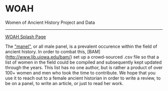 # WOAH
Women of Ancient History Project and Data

---

[WOAH Splash Page](images/woah-splash.png)

The ["manel"](http://allmalepanels.tumblr.com/), or all male panel, is a prevalent occurence within the field of ancient history. 
In order to combat this, [BAM] (http://www.lib.uiowa.edu/bam/) set up a crowd-sourced .csv file so that a list of women in the field could be 
compiled and subsequently kept updated through the years. This list has no one author, 
but is rather a product of over 100+ women and men who took the time to contribute. 
We hope that you use it to reach out to a female ancient historian in order to write a review, 
to be on a panel, to write an article, or just to read her work. 
